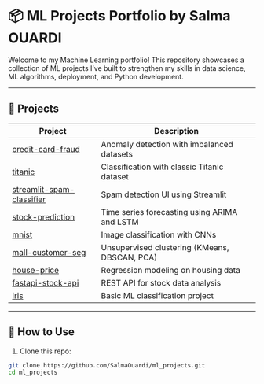 # 📦 ML Projects Portfolio by Salma OUARDI

Welcome to my Machine Learning portfolio! This repository showcases a collection of ML projects I’ve built to strengthen my skills in data science, ML algorithms, deployment, and Python development.

---

## 📁 Projects

| Project                          | Description                                                 |
|----------------------------------|-------------------------------------------------------------|
| [credit-card-fraud](./credit_card_fraud)     | Anomaly detection with imbalanced datasets                  |
| [titanic](./titanic)                        | Classification with classic Titanic dataset                |
| [streamlit-spam-classifier](./streamlit-spam-classifier) | Spam detection UI using Streamlit                          |
| [stock-prediction](./stock_prediction)      | Time series forecasting using ARIMA and LSTM               |
| [mnist](./mnist)                            | Image classification with CNNs                             |
| [mall-customer-seg](./mall-customer-seg)    | Unsupervised clustering (KMeans, DBSCAN, PCA)              |
| [house-price](./house_price)                | Regression modeling on housing data                        |
| [fastapi-stock-api](./fastapi-stock-api)    | REST API for stock data analysis                           |
| [iris](./iris)                              | Basic ML classification project                            |

---

## 🚀 How to Use

1. Clone this repo:
```bash
git clone https://github.com/SalmaOuardi/ml_projects.git
cd ml_projects
